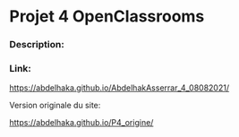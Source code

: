 # Projet 4 OpenClassrooms

### Description:


### Link:

https://abdelhaka.github.io/AbdelhakAsserrar_4_08082021/

Version originale du site:

https://abdelhaka.github.io/P4_origine/